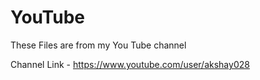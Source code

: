 # YouTube

These Files are from my You Tube channel 

Channel Link - https://www.youtube.com/user/akshay028
